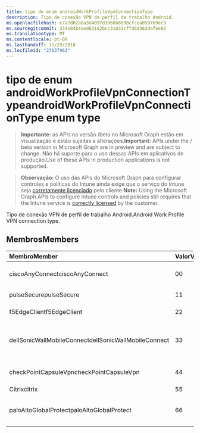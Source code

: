 ```yaml
---
title: tipo de enum androidWorkProfileVpnConnectionType
description: Tipo de conexão VPN de perfil de trabalho Android.
ms.openlocfilehash: e7a7d02a8a3e4097d396bb8898cfcea059769ec9
ms.sourcegitcommit: 334e84b4aed63162bcc31831cffd6d363dafee02
ms.translationtype: MT
ms.contentlocale: pt-BR
ms.lasthandoff: 11/29/2018
ms.locfileid: "27037963"
---
```

# <a name="androidworkprofilevpnconnectiontype-enum-type"></a><span data-ttu-id="7f1c0-103">tipo de enum androidWorkProfileVpnConnectionType</span><span class="sxs-lookup"><span data-stu-id="7f1c0-103">androidWorkProfileVpnConnectionType enum type</span></span>

> <span data-ttu-id="7f1c0-104">**Importante:** as APIs na versão /beta no Microsoft Graph estão em visualização e estão sujeitas a alterações.</span><span class="sxs-lookup"><span data-stu-id="7f1c0-104">**Important:** APIs under the / beta version in Microsoft Graph are in preview and are subject to change.</span></span> <span data-ttu-id="7f1c0-105">Não há suporte para o uso dessas APIs em aplicativos de produção.</span><span class="sxs-lookup"><span data-stu-id="7f1c0-105">Use of these APIs in production applications is not supported.</span></span>

> <span data-ttu-id="7f1c0-106">**Observação:** O uso das APIs do Microsoft Graph para configurar controles e políticas do Intune ainda exige que o serviço do Intune seja [corretamente licenciado](https://go.microsoft.com/fwlink/?linkid=839381) pelo cliente.</span><span class="sxs-lookup"><span data-stu-id="7f1c0-106">**Note:** Using the Microsoft Graph APIs to configure Intune controls and policies still requires that the Intune service is [correctly licensed](https://go.microsoft.com/fwlink/?linkid=839381) by the customer.</span></span>

<span data-ttu-id="7f1c0-107">Tipo de conexão VPN de perfil de trabalho Android.</span><span class="sxs-lookup"><span data-stu-id="7f1c0-107">Android Work Profile VPN connection type.</span></span>
## <a name="members"></a><span data-ttu-id="7f1c0-108">Membros</span><span class="sxs-lookup"><span data-stu-id="7f1c0-108">Members</span></span>
|<span data-ttu-id="7f1c0-109">Membro</span><span class="sxs-lookup"><span data-stu-id="7f1c0-109">Member</span></span>|<span data-ttu-id="7f1c0-110">Valor</span><span class="sxs-lookup"><span data-stu-id="7f1c0-110">Value</span></span>|<span data-ttu-id="7f1c0-111">Descrição</span><span class="sxs-lookup"><span data-stu-id="7f1c0-111">Description</span></span>|
|:---|:---|:---|
|<span data-ttu-id="7f1c0-112">ciscoAnyConnect</span><span class="sxs-lookup"><span data-stu-id="7f1c0-112">ciscoAnyConnect</span></span>|<span data-ttu-id="7f1c0-113">0</span><span class="sxs-lookup"><span data-stu-id="7f1c0-113">0</span></span>|<span data-ttu-id="7f1c0-114">AnyConnect da Cisco.</span><span class="sxs-lookup"><span data-stu-id="7f1c0-114">Cisco AnyConnect.</span></span>|
|<span data-ttu-id="7f1c0-115">pulseSecure</span><span class="sxs-lookup"><span data-stu-id="7f1c0-115">pulseSecure</span></span>|<span data-ttu-id="7f1c0-116">1</span><span class="sxs-lookup"><span data-stu-id="7f1c0-116">1</span></span>|<span data-ttu-id="7f1c0-117">Pulso seguro.</span><span class="sxs-lookup"><span data-stu-id="7f1c0-117">Pulse Secure.</span></span>|
|<span data-ttu-id="7f1c0-118">f5EdgeClient</span><span class="sxs-lookup"><span data-stu-id="7f1c0-118">f5EdgeClient</span></span>|<span data-ttu-id="7f1c0-119">2</span><span class="sxs-lookup"><span data-stu-id="7f1c0-119">2</span></span>|<span data-ttu-id="7f1c0-120">F5 Cliente de borda.</span><span class="sxs-lookup"><span data-stu-id="7f1c0-120">F5 Edge Client.</span></span>|
|<span data-ttu-id="7f1c0-121">dellSonicWallMobileConnect</span><span class="sxs-lookup"><span data-stu-id="7f1c0-121">dellSonicWallMobileConnect</span></span>|<span data-ttu-id="7f1c0-122">3</span><span class="sxs-lookup"><span data-stu-id="7f1c0-122">3</span></span>|<span data-ttu-id="7f1c0-123">Conexão do Dell SonicWALL Mobile.</span><span class="sxs-lookup"><span data-stu-id="7f1c0-123">Dell SonicWALL Mobile Connection.</span></span>|
|<span data-ttu-id="7f1c0-124">checkPointCapsuleVpn</span><span class="sxs-lookup"><span data-stu-id="7f1c0-124">checkPointCapsuleVpn</span></span>|<span data-ttu-id="7f1c0-125">4</span><span class="sxs-lookup"><span data-stu-id="7f1c0-125">4</span></span>|<span data-ttu-id="7f1c0-126">Verifique o ponto Cápsula VPN.</span><span class="sxs-lookup"><span data-stu-id="7f1c0-126">Check Point Capsule VPN.</span></span>|
|<span data-ttu-id="7f1c0-127">Citrix</span><span class="sxs-lookup"><span data-stu-id="7f1c0-127">citrix</span></span>|<span data-ttu-id="7f1c0-128">5</span><span class="sxs-lookup"><span data-stu-id="7f1c0-128">5</span></span>|<span data-ttu-id="7f1c0-129">Citrix</span><span class="sxs-lookup"><span data-stu-id="7f1c0-129">Citrix</span></span>|
|<span data-ttu-id="7f1c0-130">paloAltoGlobalProtect</span><span class="sxs-lookup"><span data-stu-id="7f1c0-130">paloAltoGlobalProtect</span></span>|<span data-ttu-id="7f1c0-131">6</span><span class="sxs-lookup"><span data-stu-id="7f1c0-131">6</span></span>|<span data-ttu-id="7f1c0-132">GlobalProtect do Palo Alto redes.</span><span class="sxs-lookup"><span data-stu-id="7f1c0-132">Palo Alto Networks GlobalProtect.</span></span>|





